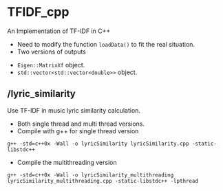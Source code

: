 # TFIDF_cpp
An Implementation of TF-IDF in C++

* Need to modify the function `loadData()` to fit the real situation.
* Two versions of outputs
 - `Eigen::MatrixXf` object.
 - `std::vector<std::vector<double>>` object.


## /lyric_similarity
Use TF-IDF in music lyric similarity calculation.

* Both single thread and multi thread versions.
* Compile with g++ for single thread version
```
g++ -std=c++0x -Wall -o lyricSimilarity lyricSimilarity.cpp -static-libstdc++
```
* Compile the multithreading version
```
g++ -std=c++0x -Wall -o lyricSimilarity_multithreading lyricSimilarity_multithreading.cpp -static-libstdc++ -lpthread
```
